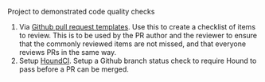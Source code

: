 Project to demonstrated code quality checks

1. Via [Github pull request templates](https://help.github.com/en/articles/creating-a-pull-request-template-for-your-repository). Use this to create a checklist of items to review. This is to be used by the PR author and the reviewer to ensure that the commonly reviewed items are not missed, and that everyone reviews PRs in the same way.
2. Setup [HoundCI](https://houndci.com). Setup a Github branch status check to require Hound to pass before a PR can be merged. 